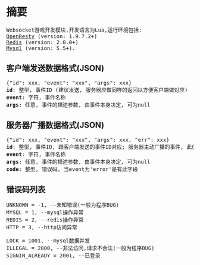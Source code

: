 # 摘要
<pre>
Websocket游戏开发模块,开发语言为Lua,运行环境包括:
<a href="http://openresty.org" target="_blank">OpenResty</a> (version: 1.9.7.2+)
<a href="http://redis.io" target="_blank">Redis</a> (version: 2.0.0+)
<a href="http://mysql.com" target="_blank">Mysql</a> (version: 5.5+).
</pre>

## 客户端发送数据格式(JSON)
<pre>
{"id": xxx, "event": "xxx", "args": xxx}
<b>id</b>: 整型, 事件ID (建议发送, 服务器应做同样的返回以方便客户端做对应)
<b>event</b>: 字符, 事件名称
<b>args</b>: 任意, 事件的描述参数, 由事件本身决定, 可为null
</pre>

## 服务器广播数据格式(JSON)
<pre>
{"id": xxx, "event": "xxx", "args": xxx, "err": xxx}
<b>id</b>: 整型, 事件ID, 跟客户端发送的事件ID对应; 服务器主动广播的事件, 此值为0
<b>event</b>: 字符, 事件名称
<b>args</b>: 任意, 事件的描述参数, 由事件本身决定, 可为null
<b>code</b>: 整型, 错误码, 当event为'error'是有此字段
</pre>

## 错误码列表
<pre>
UNKNOWN = -1, --未知错误(一般为程序BUG)
MYSQL = 1, --mysql操作异常
REDIS = 2, --redis操作异常
HTTP = 3, --http访问异常

LOCK = 1001, --mysql数据并发
ILLEGAL = 2000, --非法访问,请求不合法(一般为程序BUG)
SIGNIN_ALREADY = 2001, --已登录
</pre>
